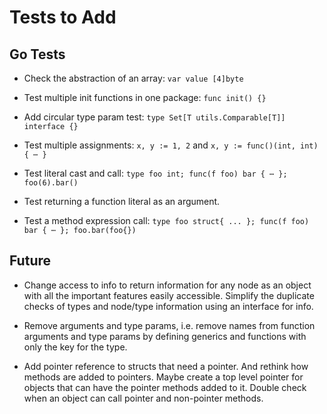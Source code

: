 # Tests to Add

## Go Tests

- Check the abstraction of an array:
    `var value [4]byte`

- Test multiple init functions in one package:
    `func init() {}`

- Add circular type param test:
    `type Set[T utils.Comparable[T]] interface {}`

- Test multiple assignments:
    `x, y := 1, 2` and
    `x, y := func()(int, int) { ⋯ }`

- Test literal cast and call:
    `type foo int; func(f foo) bar { ⋯ }; foo(6).bar()`

- Test returning a function literal as an argument.

- Test a method expression call:
    `type foo struct{ ... }; func(f foo) bar { ⋯ }; foo.bar(foo{})`

## Future

- Change access to info to return information for any node as an object
  with all the important features easily accessible. Simplify the duplicate
  checks of types and node/type information using an interface for info.

- Remove arguments and type params, i.e. remove names from function
  arguments and type params by defining generics and functions with
  only the key for the type.

- Add pointer reference to structs that need a pointer. And rethink
  how methods are added to pointers. Maybe create a top level pointer
  for objects that can have the pointer methods added to it. Double
  check when an object can call pointer and non-pointer methods.
